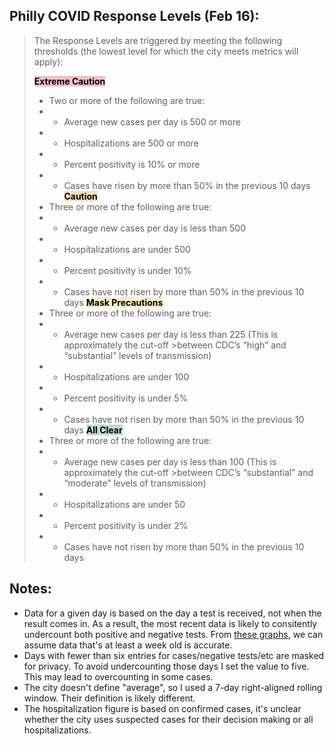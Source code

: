 
## Philly COVID Response Levels (Feb 16):
> The Response Levels are triggered by meeting the following thresholds (the lowest level for which the city meets metrics will apply):
>
>  <mark style="background-color:#f5bfc5"> **Extreme Caution** </mark>
>  - Two or more of the following are true:
>  - - Average new cases per day is 500 or more
>  - - Hospitalizations are 500 or more
>  - - Percent positivity is 10% or more
>  - - Cases have risen by more than 50% in the previous 10 days
>  <mark style="background-color:#f5e0c7"> **Caution** </mark>
>  - Three or more of the following are true:
>  - - Average new cases per day is less than 500
>  - - Hospitalizations are under 500
>  - - Percent positivity is under 10%
>  - - Cases have not risen by more than 50% in the previous 10 days
>  <mark style="background-color:#f5f2c8"> **Mask Precautions** </mark>
>  - Three or more of the following are true:
>  - - Average new cases per day is less than 225 (This is approximately the cut-off >between CDC’s “high” and “substantial” levels of transmission)
>  - - Hospitalizations are under 100
>  - - Percent positivity is under 5%
>  - - Cases have not risen by more than 50% in the previous 10 days
>  <mark style="background-color:#bedac6">**All Clear**</mark>
>  - Three or more of the following are true:
>  - - Average new cases per day is less than 100 (This is approximately the cut-off >between CDC’s “substantial” and “moderate” levels of transmission)
>  - - Hospitalizations are under 50
>  - - Percent positivity is under 2%
>  - - Cases have not risen by more than 50% in the previous 10 days
## Notes:

- Data for a given day is based on the day a test is received, not when the result comes in. As a result, the most recent data is likely to consitently undercount both positive and negative tests. From [these graphs](https://www.phila.gov/programs/coronavirus-disease-2019-covid-19/data/testing/), we can assume data that's at least a week old is accurate.
- Days with fewer than six entries for cases/negative tests/etc are masked for privacy. To avoid undercounting those days I set the value to five. This may lead to overcounting in some cases.
- The city doesn't define "average", so I used a 7-day right-aligned rolling window. Their definition is likely different.
- The hospitalization figure is based on confirmed cases, it's unclear whether the city uses suspected cases for their decision making or all hospitalizations.
